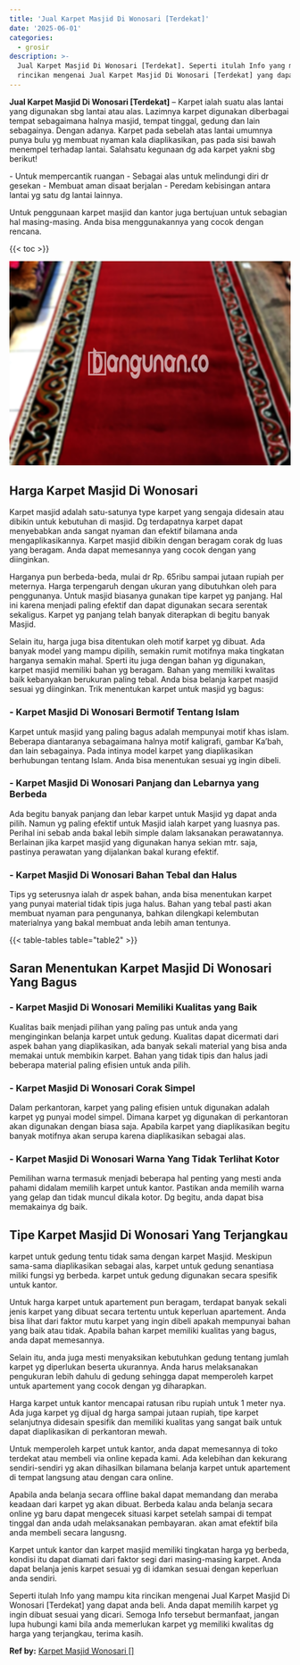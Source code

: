 ```yaml
---
title: 'Jual Karpet Masjid Di Wonosari [Terdekat]'
date: '2025-06-01'
categories:
  - grosir
description: >-
  Jual Karpet Masjid Di Wonosari [Terdekat]. Seperti itulah Info yang mampu kita
  rincikan mengenai Jual Karpet Masjid Di Wonosari [Terdekat] yang dapat anda...
---
```


**Jual Karpet Masjid Di Wonosari \[Terdekat\]** – Karpet ialah suatu alas lantai yang digunakan sbg lantai atau alas. Lazimnya karpet digunakan diberbagai tempat sebagaimana halnya masjid, tempat tinggal, gedung dan lain sebagainya. Dengan adanya. Karpet pada sebelah atas lantai umumnya punya bulu yg membuat nyaman kala diaplikasikan, pas pada sisi bawah menempel terhadap lantai. Salahsatu kegunaan dg ada karpet yakni sbg berikut!

\- Untuk mempercantik ruangan - Sebagai alas untuk melindungi diri dr gesekan - Membuat aman disaat berjalan - Peredam kebisingan antara lantai yg satu dg lantai lainnya.

Untuk penggunaan karpet masjid dan kantor juga bertujuan untuk sebagian hal masing-masing. Anda bisa menggunakannya yang cocok dengan rencana.

{{< toc >}}

![Jual Karpet Masjid Di Wonosari [Terdekat]](/images/grosir-karpet-murah-55.png)

## Harga Karpet Masjid Di Wonosari

Karpet masjid adalah satu-satunya type karpet yang sengaja didesain atau dibikin untuk kebutuhan di masjid. Dg terdapatnya karpet dapat menyebabkan anda sangat nyaman dan efektif bilamana anda mengaplikasikannya. Karpet masjid dibikin dengan beragam corak dg luas yang beragam. Anda dapat memesannya yang cocok dengan yang diinginkan.

Harganya pun berbeda-beda, mulai dr Rp. 65ribu sampai jutaan rupiah per meternya. Harga terpengaruh dengan ukuran yang dibutuhkan oleh para penggunanya. Untuk masjid biasanya gunakan tipe karpet yg panjang. Hal ini karena menjadi paling efektif dan dapat digunakan secara serentak sekaligus. Karpet yg panjang telah banyak diterapkan di begitu banyak Masjid.

Selain itu, harga juga bisa ditentukan oleh motif karpet yg dibuat. Ada banyak model yang mampu dipilih, semakin rumit motifnya maka tingkatan harganya semakin mahal. Sperti itu juga dengan bahan yg digunakan, karpet masjid memiliki bahan yg beragam. Bahan yang memiliki kwalitas baik kebanyakan berukuran paling tebal. Anda bisa belanja karpet masjid sesuai yg diinginkan. Trik menentukan karpet untuk masjid yg bagus:

### \- Karpet Masjid Di Wonosari Bermotif Tentang Islam

Karpet untuk masjid yang paling bagus adalah mempunyai motif khas islam. Beberapa diantaranya sebagaimana halnya motif kaligrafi, gambar Ka’bah, dan lain sebagainya. Pada intinya model karpet yang diaplikasikan berhubungan tentang Islam. Anda bisa menentukan sesuai yg ingin dibeli.

### \- Karpet Masjid Di Wonosari Panjang dan Lebarnya yang Berbeda

Ada begitu banyak panjang dan lebar karpet untuk Masjid yg dapat anda pilih. Namun yg paling efektif untuk Masjid ialah karpet yang luasnya pas. Perihal ini sebab anda bakal lebih simple dalam laksanakan perawatannya. Berlainan jika karpet masjid yang digunakan hanya sekian mtr. saja, pastinya perawatan yang dijalankan bakal kurang efektif.

### \- Karpet Masjid Di Wonosari Bahan Tebal dan Halus

Tips yg seterusnya ialah dr aspek bahan, anda bisa menentukan karpet yang punyai material tidak tipis juga halus. Bahan yang tebal pasti akan membuat nyaman para pengunanya, bahkan dilengkapi kelembutan materialnya yang bakal membuat anda lebih aman tentunya.

{{< table-tables table="table2" >}}

## Saran Menentukan Karpet Masjid Di Wonosari Yang Bagus

### \- Karpet Masjid Di Wonosari Memiliki Kualitas yang Baik

Kualitas baik menjadi pilihan yang paling pas untuk anda yang menginginkan belanja karpet untuk gedung. Kualitas dapat dicermati dari aspek bahan yang diaplikasikan, ada banyak sekali material yang bisa anda memakai untuk membikin karpet. Bahan yang tidak tipis dan halus jadi beberapa material paling efisien untuk anda pilih.

### \- Karpet Masjid Di Wonosari Corak Simpel

Dalam perkantoran, karpet yang paling efisien untuk digunakan adalah karpet yg punyai model simpel. Dimana karpet yg digunakan di perkantoran akan digunakan dengan biasa saja. Apabila karpet yang diaplikasikan begitu banyak motifnya akan serupa karena diaplikasikan sebagai alas.

### \- Karpet Masjid Di Wonosari Warna Yang Tidak Terlihat Kotor

Pemilihan warna termasuk menjadi beberapa hal penting yang mesti anda pahami didalam memilih karpet untuk kantor. Pastikan anda memilih warna yang gelap dan tidak muncul dikala kotor. Dg begitu, anda dapat bisa memakainya dg baik.

## Tipe Karpet Masjid Di Wonosari Yang Terjangkau

karpet untuk gedung tentu tidak sama dengan karpet Masjid. Meskipun sama-sama diaplikasikan sebagai alas, karpet untuk gedung senantiasa miliki fungsi yg berbeda. karpet untuk gedung digunakan secara spesifik untuk kantor.

Untuk harga karpet untuk apartement pun beragam, terdapat banyak sekali jenis karpet yang dibuat secara tertentu untuk keperluan apartement. Anda bisa lihat dari faktor mutu karpet yang ingin dibeli apakah mempunyai bahan yang baik atau tidak. Apabila bahan karpet memiliki kualitas yang bagus, anda dapat memesannya.

Selain itu, anda juga mesti menyaksikan kebutuhkan gedung tentang jumlah karpet yg diperlukan beserta ukurannya. Anda harus melaksanakan pengukuran lebih dahulu di gedung sehingga dapat memperoleh karpet untuk apartement yang cocok dengan yg diharapkan.

Harga karpet untuk kantor mencapai ratusan ribu rupiah untuk 1 meter nya. Ada juga karpet yg dijual dg harga sampai jutaan rupiah, tipe karpet selanjutnya didesain spesifik dan memiliki kualitas yang sangat baik untuk dapat diaplikasikan di perkantoran mewah.

Untuk memperoleh karpet untuk kantor, anda dapat memesannya di toko terdekat atau membeli via online kepada kami. Ada kelebihan dan kekurang sendiri-sendiri yg akan dihasilkan bilamana belanja karpet untuk apartement di tempat langsung atau dengan cara online.

Apabila anda belanja secara offline bakal dapat memandang dan meraba keadaan dari karpet yg akan dibuat. Berbeda kalau anda belanja secara online yg baru dapat mengecek situasi karpet setelah sampai di tempat tinggal dan anda udah melaksanakan pembayaran. akan amat efektif bila anda membeli secara langusng.

Karpet untuk kantor dan karpet masjid memiliki tingkatan harga yg berbeda, kondisi itu dapat diamati dari faktor segi dari masing-masing karpet. Anda dapat belanja jenis karpet sesuai yg di idamkan sesuai dengan keperluan anda sendiri.

Seperti itulah Info yang mampu kita rincikan mengenai Jual Karpet Masjid Di Wonosari \[Terdekat\] yang dapat anda beli. Anda dapat memilih karpet yg ingin dibuat sesuai yang dicari. Semoga Info tersebut bermanfaat, jangan lupa hubungi kami bila anda memerlukan karpet yg memiliki kwalitas dg harga yang terjangkau, terima kasih.

**Ref by:**  [Karpet Masjid Wonosari []](https://id.wikipedia.org/wiki/Karpet)
